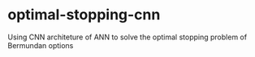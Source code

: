 # optimal-stopping-cnn
 Using CNN architeture of ANN to solve the optimal stopping problem of Bermundan options
